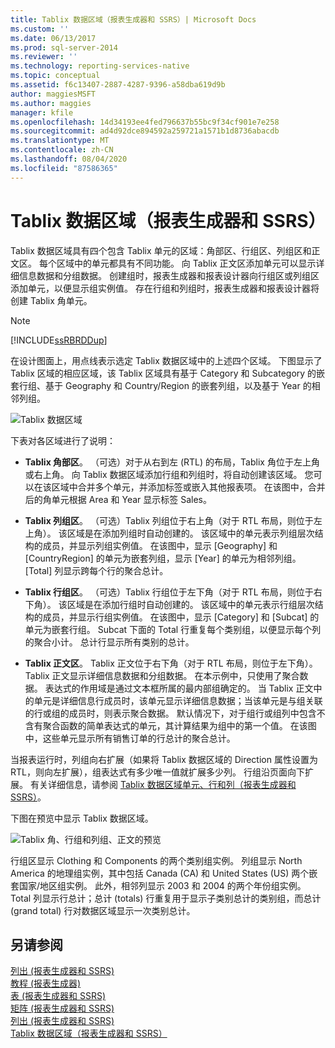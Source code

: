 ```yaml
---
title: Tablix 数据区域（报表生成器和 SSRS）| Microsoft Docs
ms.custom: ''
ms.date: 06/13/2017
ms.prod: sql-server-2014
ms.reviewer: ''
ms.technology: reporting-services-native
ms.topic: conceptual
ms.assetid: f6c13407-2887-4287-9396-a58dba619d9b
author: maggiesMSFT
ms.author: maggies
manager: kfile
ms.openlocfilehash: 14d34193ee4fed796637b55bc9f34cf901e7e258
ms.sourcegitcommit: ad4d92dce894592a259721a1571b1d8736abacdb
ms.translationtype: MT
ms.contentlocale: zh-CN
ms.lasthandoff: 08/04/2020
ms.locfileid: "87586365"
---
```

# <a name="tablix-data-region-areas-report-builder-and-ssrs"></a>Tablix 数据区域（报表生成器和 SSRS）
  Tablix 数据区域具有四个包含 Tablix 单元的区域：角部区、行组区、列组区和正文区。 每个区域中的单元都具有不同功能。 向 Tablix 正文区添加单元可以显示详细信息数据和分组数据。 创建组时，报表生成器和报表设计器向行组区或列组区添加单元，以便显示组实例值。 存在行组和列组时，报表生成器和报表设计器将创建 Tablix 角单元。  
  
> [!NOTE]  
>  [!INCLUDE[ssRBRDDup](../../includes/ssrbrddup-md.md)]  
  
 在设计图面上，用点线表示选定 Tablix 数据区域中的上述四个区域。 下图显示了 Tablix 区域的相应区域，该 Tablix 区域具有基于 Category 和 Subcategory 的嵌套行组、基于 Geography 和 Country/Region 的嵌套列组，以及基于 Year 的相邻列组。  
  
 ![Tablix 数据区域](../media/rs-tablixareas.gif "Tablix 数据区域")  
  
 下表对各区域进行了说明：  
  
-   **Tablix 角部区**。 （可选）对于从右到左 (RTL) 的布局，Tablix 角位于左上角或右上角。 向 Tablix 数据区域添加行组和列组时，将自动创建该区域。 您可以在该区域中合并多个单元，并添加标签或嵌入其他报表项。 在该图中，合并后的角单元根据 Area 和 Year 显示标签 Sales。  
  
-   **Tablix 列组区**。 （可选）Tablix 列组位于右上角（对于 RTL 布局，则位于左上角）。 该区域是在添加列组时自动创建的。 该区域中的单元表示列组层次结构的成员，并显示列组实例值。 在该图中，显示 [Geography] 和 [CountryRegion] 的单元为嵌套列组，显示 [Year] 的单元为相邻列组。 [Total] 列显示跨每个行的聚合总计。  
  
-   **Tablix 行组区**。 （可选）Tablix 行组位于左下角（对于 RTL 布局，则位于右下角）。 该区域是在添加行组时自动创建的。 该区域中的单元表示行组层次结构的成员，并显示行组实例值。 在该图中，显示 [Category] 和 [Subcat] 的单元为嵌套行组。 Subcat 下面的 Total 行重复每个类别组，以便显示每个列的聚合小计。 总计行显示所有类别的总计。  
  
-   **Tablix 正文区**。 Tablix 正文位于右下角（对于 RTL 布局，则位于左下角）。 Tablix 正文显示详细信息数据和分组数据。 在本示例中，只使用了聚合数据。 表达式的作用域是通过文本框所属的最内部组确定的。 当 Tablix 正文中的单元是详细信息行成员时，该单元显示详细信息数据；当该单元是与组关联的行或组的成员时，则表示聚合数据。 默认情况下，对于组行或组列中包含不含有聚合函数的简单表达式的单元，其计算结果为组中的第一个值。 在该图中，这些单元显示所有销售订单的行总计的聚合总计。  
  
 当报表运行时，列组向右扩展（如果将 Tablix 数据区域的 Direction 属性设置为 RTL，则向左扩展），组表达式有多少唯一值就扩展多少列。 行组沿页面向下扩展。 有关详细信息，请参阅 [Tablix 数据区域单元、行和列（报表生成器和 SSRS）](tablix-data-region-cells-rows-and-columns-report-builder-and-ssrs.md)。  
  
 下图在预览中显示 Tablix 数据区域。  
  
 ![Tablix 角、行组和列组、正文的预览](../media/rs-tablixareaspreview.gif "Tablix 角、行组和列组、正文的预览")  
  
 行组区显示 Clothing 和 Components 的两个类别组实例。 列组显示 North America 的地理组实例，其中包括 Canada (CA) 和 United States (US) 两个嵌套国家/地区组实例。 此外，相邻列显示 2003 和 2004 的两个年份组实例。 Total 列显示行总计；总计 (totals) 行重复用于显示子类别总计的类别组，而总计 (grand total) 行对数据区域显示一次类别总计。  
  
## <a name="see-also"></a>另请参阅  
 [列出 &#40;报表生成器和 SSRS&#41;](tables-matrices-and-lists-report-builder-and-ssrs.md)   
 [教程 &#40;报表生成器&#41;](../report-builder-tutorials.md)   
 [表 &#40;报表生成器和 SSRS&#41;](tables-report-builder-and-ssrs.md)   
 [矩阵 &#40;报表生成器和 SSRS&#41;](create-a-matrix-report-builder-and-ssrs.md)   
 [列出 &#40;报表生成器和 SSRS&#41;](create-invoices-and-forms-with-lists-report-builder-and-ssrs.md)   
 [Tablix 数据区域（报表生成器和 SSRS）](../tablix-data-region-report-builder-and-ssrs.md)  
  
  
